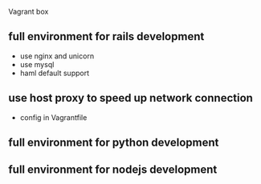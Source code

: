 Vagrant box

## full environment for rails development
- use nginx and unicorn
- use mysql
- haml default support

## use host proxy to speed up network connection
- config in Vagrantfile

## full environment for python development

## full environment for nodejs development
